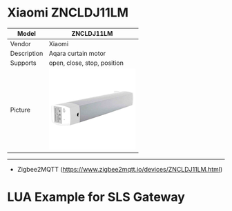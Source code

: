 # Xiaomi ZNCLDJ11LM

| Model | ZNCLDJ11LM  |
|-|-|
| Vendor  | Xiaomi  |
| Description | Aqara curtain motor |
| Supports | open, close, stop, position |
| Picture | ![Xiaomi ZNCLDJ11LM](png2/ZNCLDJ11LM.png) |
---

* Zigbee2MQTT (https://www.zigbee2mqtt.io/devices/ZNCLDJ11LM.html)

# LUA Example for SLS Gateway

```lua
```